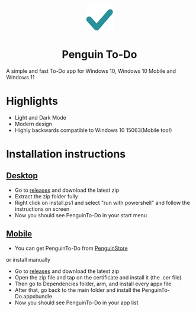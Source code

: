 <div align="center">
  <img src="images/todoIcon.png" height="75" widht="75" />
  <h1>Penguin To-Do</h1>
</div>

A simple and fast To-Do app for Windows 10, Windows 10 Mobile and Windows 11

# Highlights
- Light and Dark Mode
- Modern design
- Highly backwards compatible to Windows 10 15063(Mobile too!)

# Installation instructions

## <ins>Desktop</ins>
- Go to <a href="https://github.com/Pinguin2001/Penguin-ToDo/releases">releases</a> and download the latest zip
- Extract the zip folder fully
- Right click on install.ps1 and select "run with powershell" and follow the instructions on screen
- Now you should see PenguinTo-Do in your start menu

## <ins>Mobile</ins>

- You can get PenguinTo-Do from <a href="https://github.com/Pinguin2001/PenguinStoreUWP/releases">PenguinStore</a>

or install manually

- Go to <a href="https://github.com/Pinguin2001/Penguin-ToDo/releases">releases</a> and download the latest zip
- Open the zip file and tap on the certificate and install it (the .cer file)
- Then go to Dependencies folder, arm, and install every appx file
- After that, go back to the main folder and install the PenguinTo-Do.appxbundle
- Now you should see PenguinTo-Do in your app list
